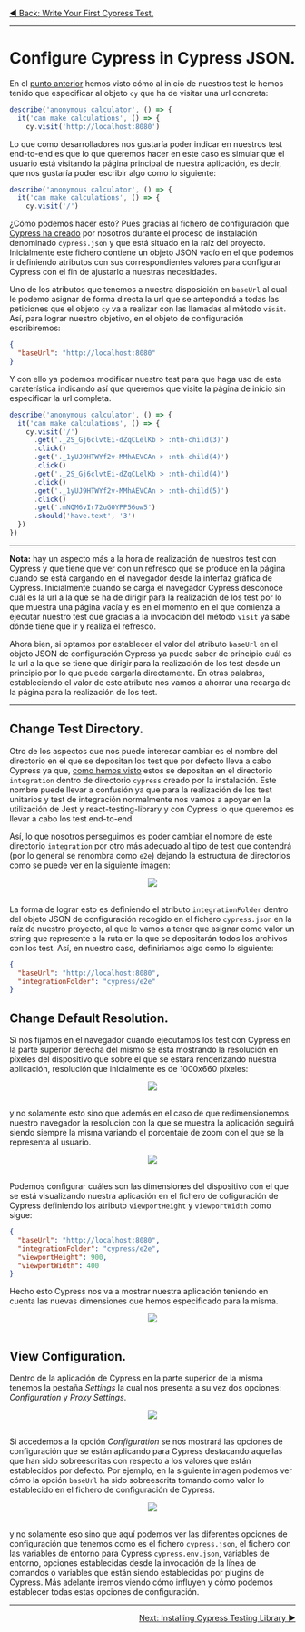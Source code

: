 <p align="left">
  <a href="06_03.md">◀ Back: Write Your First Cypress Test.</a>
</p>

---
# Configure Cypress in Cypress JSON.

En el [punto anterior](./06_03.md) hemos visto cómo al inicio de nuestros test le hemos tenido que especificar al objeto `cy` que ha de visitar una url concreta:

```js
describe('anonymous calculator', () => {
  it('can make calculations', () => {
    cy.visit('http://localhost:8080')
```

Lo que como desarrolladores nos gustaría poder indicar en nuestros test end-to-end es que lo que queremos hacer en este caso es simular que el usuario está visitando la página principal de nuestra aplicación, es decir, que nos gustaría poder escribir algo como lo siguiente:

```js
describe('anonymous calculator', () => {
  it('can make calculations', () => {
    cy.visit('/')
```

¿Cómo podemos hacer esto? Pues gracias al fichero de configuración que [Cypress ha creado](./06_02.md) por nosotros durante el proceso de instalación denominado `cypress.json` y que está situado en la raíz del proyecto. Inicialmente este fichero contiene un objeto JSON vacío en el que podemos ir definiendo atributos con sus correspondientes valores para configurar Cypress con el fin de ajustarlo a nuestras necesidades.

Uno de los atributos que tenemos a nuestra disposición en `baseUrl` al cual le podemo asignar de forma directa la url que se antepondrá a todas las peticiones que el objeto `cy` va a realizar con las llamadas al método `visit`. Así, para lograr nuestro objetivo, en el objeto de configuración escribiremos:

```json
{
  "baseUrl": "http://localhost:8080"
}
```

Y con ello ya podemos modificar nuestro test para que haga uso de esta caraterística indicando así que queremos que visite la página de inicio sin especificar la url completa.

```js
describe('anonymous calculator', () => {
  it('can make calculations', () => {
    cy.visit('/')
      .get('._2S_Gj6clvtEi-dZqCLelKb > :nth-child(3)')
      .click()
      .get('._1yUJ9HTWYf2v-MMhAEVCAn > :nth-child(4)')
      .click()
      .get('._2S_Gj6clvtEi-dZqCLelKb > :nth-child(4)')
      .click()
      .get('._1yUJ9HTWYf2v-MMhAEVCAn > :nth-child(5)')
      .click()
      .get('.mNQM6vIr72uG0YPP56ow5')
      .should('have.text', '3')
  })
})
```

---
**Nota:** hay un aspecto más a la hora de realización de nuestros test con Cypress y que tiene que ver con un refresco que se produce en la página cuando se está cargando en el navegador desde la interfaz gráfica de Cypress. Inicialmente cuando se carga el navegador Cypress desconoce cuál es la url a la que se ha de dirigir para la realización de los test por lo que muestra una página vacía y es en el momento en el que comienza a ejecutar nuestro test que gracias a la invocación del método `visit` ya sabe dónde tiene que ir y realiza el refresco.

Ahora bien, si optamos por establecer el valor del atributo `baseUrl` en el objeto JSON de configuración Cypress ya puede saber de principio cuál es la url a la que se tiene que dirigir para la realización de los test desde un principio por lo que puede cargarla directamente. En otras palabras, estableciendo el valor de este atributo nos vamos a ahorrar una recarga de la página para la realización de los test.

---

## Change Test Directory.

Otro de los aspectos que nos puede interesar cambiar es el nombre del directorio en el que se depositan los test que por defecto lleva a cabo Cypress ya que, [como hemos visto](./06_02.md) estos se depositan en el directorio `integration` dentro de directorio `cypress` creado por la instalación. Este nombre puede llevar a confusión ya que para la realización de los test unitarios y test de integración normalmente nos vamos a apoyar en la utilización de Jest y react-testing-library y con Cypress lo que queremos es llevar a cabo los test end-to-end.

Así, lo que nosotros perseguimos es poder cambiar el nombre de este directorio `integration` por otro más adecuado al tipo de test que contendrá (por lo general se renombra como `e2e`) dejando la estructura de directorios como se puede ver en la siguiente imagen:

<div style='text-align: center'>
  <img src='images/06_19.png' />
</div>
<br />

La forma de lograr esto es definiendo el atributo `integrationFolder` dentro del objeto JSON de configuración recogido en el fichero `cypress.json` en la raíz de nuestro proyecto, al que le vamos a tener que asignar como valor un string que represente a la ruta en la que se depositarán todos los archivos con los test. Así, en nuestro caso, definiriamos algo como lo siguiente:

```json
{
  "baseUrl": "http://localhost:8080",
  "integrationFolder": "cypress/e2e"
}
```

## Change Default Resolution.

Si nos fijamos en el navegador cuando ejecutamos los test con Cypress en la parte superior derecha del mismo se está mostrando la resolución en píxeles del dispositivo que sobre el que se estará renderizando nuestra aplicación, resolución que inicialmente es de 1000x660 píxeles:

<div style='text-align: center'>
  <img src='images/06_20.png' />
</div>
<br />

y no solamente esto sino que además en el caso de que redimensionemos nuestro navegador la resolución con la que se muestra la aplicación seguirá siendo siempre la misma variando el porcentaje de zoom con el que se la representa al usuario.

<div style='text-align: center'>
  <img src='images/06_21.png' />
</div>
<br />

Podemos configurar cuáles son las dimensiones del dispositivo con el que se está visualizando nuestra aplicación en el fichero de cofiguración de Cypress definiendo los atributo `viewportHeight` y `viewportWidth` como sigue:

```json
{
  "baseUrl": "http://localhost:8080",
  "integrationFolder": "cypress/e2e",
  "viewportHeight": 900,
  "viewportWidth": 400
}
```

Hecho esto Cypress nos va a mostrar nuestra aplicación teniendo en cuenta las nuevas dimensiones que hemos especificado para la misma.

<div style='text-align: center'>
  <img src='images/06_22.png' />
</div>
<br />

## View Configuration.

Dentro de la aplicación de Cypress en la parte superior de la misma tenemos la pestaña *Settings* la cual nos presenta a su vez dos opciones: *Configuration* y *Proxy Settings*.

<div style='text-align: center'>
  <img src='images/06_23.png' />
</div>
<br />

Si accedemos a la opción *Configuration* se nos mostrará las opciones de configuración que se están aplicando para Cypress destacando aquellas que han sido sobreescritas con respecto a los valores que están establecidos por defecto. Por ejemplo, en la siguiente imagen podemos ver cómo la opción `baseUrl` ha sido sobreescrita tomando como valor lo establecido en el fichero de configuración de Cypress.

<div style='text-align: center'>
  <img src='images/06_24.png' />
</div>
<br />

y no solamente eso sino que aquí podemos ver las diferentes opciones de configuración que tenemos como es el fichero `cypress.json`, el fichero con las variables de entorno para Cypress `cypress.env.json`, variables de entorno, opciones establecidas desde la invocación de la línea de comandos o variables que están siendo establecidas por plugins de Cypress. Más adelante iremos viendo cómo influyen y cómo podemos establecer todas estas opciones de configuración.

---

<p align="right">
  <a href="06_05.md">Next: Installing Cypress Testing Library ▶</a>
</p>
